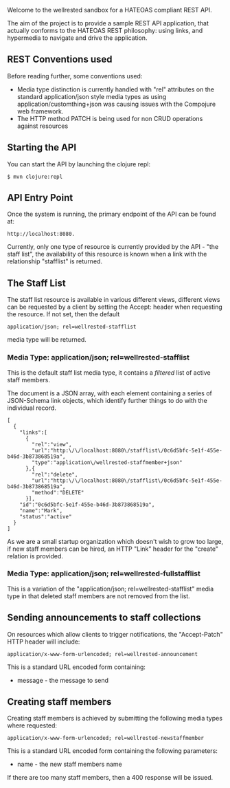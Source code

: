 Welcome to the wellrested sandbox for a HATEOAS compliant REST API.

The aim of the project is to provide a sample REST API application, that actually conforms to the HATEOAS
REST philosophy: using links, and hypermedia to navigate and drive the application.

## REST Conventions used

Before reading further, some conventions used:

 * Media type distinction is currently handled with "rel" attributes on the standard application/json style media
   types as using application/customthing+json was causing issues with the Compojure web framework.
 * The HTTP method PATCH is being used for non CRUD operations against resources

## Starting the API

You can start the API by launching the clojure repl:

    $ mvn clojure:repl

## API Entry Point

Once the system is running, the primary endpoint of the API can be found at:

    http://localhost:8080.

Currently, only one type of resource is currently provided by the API - "the staff list", the availability of this resource
is known when a link with the relationship "stafflist" is returned.

## The Staff List

The staff list resource is available in various different views, different views can be requested by a client by setting
the Accept: header when requesting the resource.  If not set, then the default 

    application/json; rel=wellrested-stafflist

media type will be returned.

### Media Type: application/json; rel=wellrested-stafflist

This is the default staff list media type, it contains a _filtered_ list of active staff members.

The document is a JSON array, with each element containing a series of JSON-Schema link objects, which identify
further things to do with the individual record.

    [
      {
        "links":[
          {
            "rel":"view",
            "url":"http:\/\/localhost:8080\/stafflist\/0c6d5bfc-5e1f-455e-b46d-3b873868519a",
            "type":"application\/wellrested-staffmember+json"
          },{
            "rel":"delete",
            "url":"http:\/\/localhost:8080\/stafflist\/0c6d5bfc-5e1f-455e-b46d-3b873868519a",
            "method":"DELETE"
          }],
        "id":"0c6d5bfc-5e1f-455e-b46d-3b873868519a",
        "name":"Mark",
        "status":"active"
      }
    ]

As we are a small startup organization which doesn't wish to grow too large, if new staff members can be hired, an HTTP
"Link" header for the "create" relation is provided.

### Media Type: application/json; rel=wellrested-fullstafflist

This is a variation of the "application/json; rel=wellrested-stafflist" media type in that deleted staff members are not
removed from the list.

## Sending announcements to staff collections

On resources which allow clients to trigger notifications, the "Accept-Patch" HTTP header will include:

    application/x-www-form-urlencoded; rel=wellrested-announcement

This is a standard URL encoded form containing:

  * message - the message to send

## Creating staff members

Creating staff members is achieved by submitting the following media types where requested:

    application/x-www-form-urlencoded; rel=wellrested-newstaffmember

This is a standard URL encoded form containing the following parameters:

  * name - the new staff members name

If there are too many staff members, then a 400 response will be issued.
